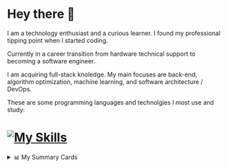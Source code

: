 # Hey there 🤚

I am a technology enthusiast and a curious learner. I found my professional tipping point when I started coding.

Currently in a career transition from hardware technical support to becoming a software engineer.

I am acquiring full-stack knoledge. My main focuses are back-end, algorithm optimization, machine learning, and software architecture / DevOps.

These are some programming languages and technolgies I most use and study:

# [![My Skills](https://skillicons.dev/icons?i=c,cpp,rust,clojure,py,js,react,nodejs)](https://skillicons.dev)
<details>
  <summary>📊 My Summary Cards</summary>
  
  ![](http://github-profile-summary-cards.vercel.app/api/cards/profile-details?username=ivan-maze&theme=transparent)
  ![](http://github-profile-summary-cards.vercel.app/api/cards/repos-per-language?username=ivan-maze&theme=transparent)
  ![](http://github-profile-summary-cards.vercel.app/api/cards/most-commit-language?username=ivan-maze&theme=transparent)
  ![](http://github-profile-summary-cards.vercel.app/api/cards/stats?username=ivan-maze&theme=transparent)
  ![](http://github-profile-summary-cards.vercel.app/api/cards/productive-time?username=ivan-maze&theme=transparent&utcOffset=8)


</details>



